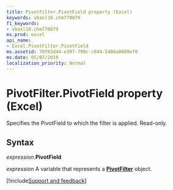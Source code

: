 ```yaml
---
title: PivotFilter.PivotField property (Excel)
keywords: vbaxl10.chm770079
f1_keywords:
- vbaxl10.chm770079
ms.prod: excel
api_name:
- Excel.PivotFilter.PivotField
ms.assetid: 70f63d44-e397-f98c-c044-5406a0609ef0
ms.date: 05/07/2019
localization_priority: Normal
---
```



# PivotFilter.PivotField property (Excel)

Specifies the PivotField to which the filter is applied. Read-only.


## Syntax

_expression_.**PivotField**

_expression_ A variable that represents a **[PivotFilter](Excel.PivotFilter.md)** object.




[!include[Support and feedback](~/includes/feedback-boilerplate.md)]